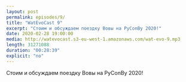 ```yaml
---
layout: post
permalink: episodes/9/
title: "WatEvoCast 9"
excerpt: "Стоим и обсуждаем поездку Вовы на PyConBy 2020!"
date: 2020-02-28 19:00:00
media: http://watevocast.s3-eu-west-1.amazonaws.com/wat-evo-9.mp3
length: 31271088
duration: "00:28:39"
explicit: "no"
---
```


Стоим и обсуждаем поездку Вовы на PyConBy 2020!
